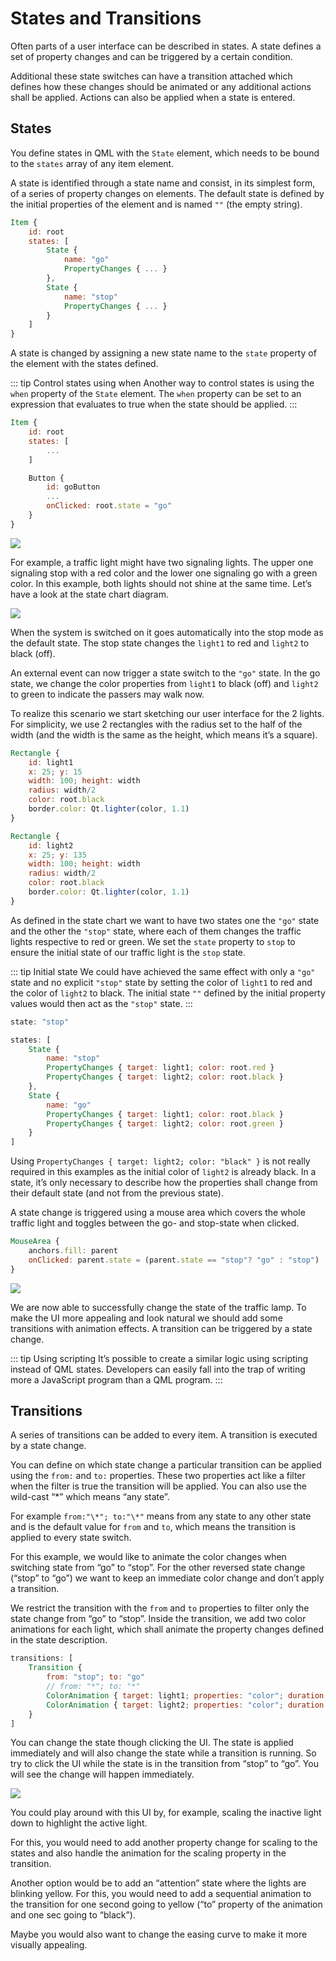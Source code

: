 # States and Transitions

Often parts of a user interface can be described in states. A state defines a set of property changes and can be triggered by a certain condition. 

Additional these state switches can have a transition attached which defines how these changes should be animated or any additional actions shall be applied. Actions can also be applied when a state is entered.

## States

You define states in QML with the `State` element, which needs to be bound to the `states` array of any item element. 

A state is identified through a state name and consist, in its simplest form, of a series of property changes on elements. The default state is defined by the initial properties of the element and is named `""` (the empty string).

```qml
Item {
    id: root
    states: [
        State {
            name: "go"
            PropertyChanges { ... }
        },
        State {
            name: "stop"
            PropertyChanges { ... }
        }
    ]
}
```

A state is changed by assigning a new state name to the `state` property of the element with the states defined.

::: tip Control states using when
Another way to control states is using the `when` property of the `State` element. The `when` property can be set to an expression that evaluates to true when the state should be applied.
:::

```qml
Item {
    id: root
    states: [
        ...
    ]

    Button {
        id: goButton
        ...
        onClicked: root.state = "go"
    }
}
```

![](./assets/trafficlight_sketch.png)

For example, a traffic light might have two signaling lights. The upper one signaling stop with a red color and the lower one signaling go with a green color. In this example, both lights should not shine at the same time. Let’s have a look at the state chart diagram.

![](./assets/trafficlight_states.png)

When the system is switched on it goes automatically into the stop mode as the default state. The stop state changes the `light1` to red and `light2` to black (off). 

An external event can now trigger a state switch to the `"go"` state. In the go state, we change the color properties from `light1` to black (off) and `light2` to green to indicate the passers may walk now.

To realize this scenario we start sketching our user interface for the 2 lights. For simplicity, we use 2 rectangles with the radius set to the half of the width (and the width is the same as the height, which means it’s a square).

```qml
Rectangle {
    id: light1
    x: 25; y: 15
    width: 100; height: width
    radius: width/2
    color: root.black
    border.color: Qt.lighter(color, 1.1)
}

Rectangle {
    id: light2
    x: 25; y: 135
    width: 100; height: width
    radius: width/2
    color: root.black
    border.color: Qt.lighter(color, 1.1)
}
```

As defined in the state chart we want to have two states one the `"go"` state and the other the `"stop"` state, where each of them changes the traffic lights respective to red or green. We set the `state` property to `stop` to ensure the initial state of our traffic light is the `stop` state.

::: tip Initial state
We could have achieved the same effect with only a `"go"` state and no explicit `"stop"` state by setting the color of `light1` to red and the color of `light2` to black. The initial state `""` defined by the initial property values would then act as the `"stop"` state.
:::

```qml
state: "stop"

states: [
    State {
        name: "stop"
        PropertyChanges { target: light1; color: root.red }
        PropertyChanges { target: light2; color: root.black }
    },
    State {
        name: "go"
        PropertyChanges { target: light1; color: root.black }
        PropertyChanges { target: light2; color: root.green }
    }
]
```

Using `PropertyChanges { target: light2; color: "black" }` is not really required in this examples as the initial color of `light2` is already black. In a state, it’s only necessary to describe how the properties shall change from their default state (and not from the previous state).

A state change is triggered using a mouse area which covers the whole traffic light and toggles between the go- and stop-state when clicked.

```qml
MouseArea {
    anchors.fill: parent
    onClicked: parent.state = (parent.state == "stop"? "go" : "stop")
}
```

![](./assets/trafficlight_ui.png)


We are now able to successfully change the state of the traffic lamp. To make the UI more appealing and look natural we should add some transitions with animation effects. A transition can be triggered by a state change.

::: tip Using scripting
It’s possible to create a similar logic using scripting instead of QML states. Developers can easily fall into the trap of writing more a JavaScript program than a QML program.
:::


## Transitions

A series of transitions can be added to every item. A transition is executed by a state change.

You can define on which state change a particular transition can be applied using the `from:` and `to:` properties. These two properties act like a filter when the filter is true the transition will be applied. You can also use the wild-cast “\*” which means “any state”. 

For example `from:"\*"; to:"\*"` means from any state to any other state and is the default value for `from` and `to`, which means the transition is applied to every state switch.

For this example, we would like to animate the color changes when switching state from “go” to “stop”. For the other reversed state change (“stop” to “go”) we want to keep an immediate color change and don’t apply a transition. 

We restrict the transition with the `from` and `to` properties to filter only the state change from “go” to “stop”. Inside the transition, we add two color animations for each light, which shall animate the property changes defined in the state description.

```qml
transitions: [
    Transition {
        from: "stop"; to: "go"
        // from: "*"; to: "*"
        ColorAnimation { target: light1; properties: "color"; duration: 2000 }
        ColorAnimation { target: light2; properties: "color"; duration: 2000 }
    }
]
```

You can change the state though clicking the UI. The state is applied immediately and will also change the state while a transition is running. So try to click the UI while the state is in the transition from “stop” to “go”. You will see the change will happen immediately.


![](./assets/trafficlight_transition.png)

You could play around with this UI by, for example, scaling the inactive light down to highlight the active light. 

For this, you would need to add another property change for scaling to the states and also handle the animation for the scaling property in the transition. 

Another option would be to add an “attention” state where the lights are blinking yellow. For this, you would need to add a sequential animation to the transition for one second going to yellow (“to” property of the animation and one sec going to “black”).

Maybe you would also want to change the easing curve to make it more visually appealing.

